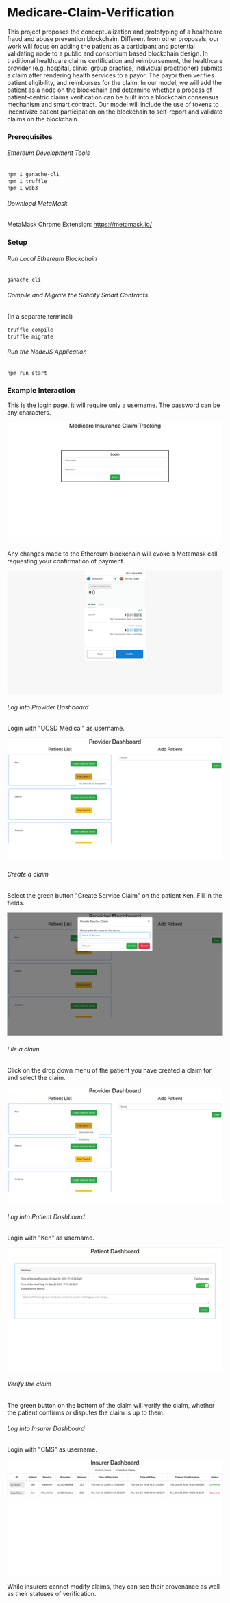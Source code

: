 # Medicare-Claim-Verification

This project proposes the conceptualization and prototyping of a healthcare
fraud and abuse prevention blockchain. Different from other proposals, our work
will focus on adding the patient as a participant and potential validating node to
a public and consortium based blockchain design. In traditional healthcare
claims certification and reimbursement, the healthcare provider (e.g. hospital,
clinic, group practice, individual practitioner) submits a claim after rendering
health services to a payor. The payor then verifies patient eligibility, and
reimburses for the claim. In our model, we will add the patient as a node on the
blockchain and determine whether a process of patient-centric claims
verification can be built into a blockchain consensus mechanism and smart
contract. Our model will include the use of tokens to incentivize patient
participation on the blockchain to self-report and validate claims on the
blockchain.


### Prerequisites

###### Ethereum Development Tools
```
npm i ganache-cli
npm i truffle
npm i web3
```

###### Download MetaMask
MetaMask Chrome Extension: https://metamask.io/

### Setup

###### Run Local Ethereum Blockchain
```
ganache-cli
```

###### Compile and Migrate the Solidity Smart Contracts
(In a separate terminal)
```
truffle compile
truffle migrate
```

###### Run the NodeJS Application
```
npm run start
```
### Example Interaction

This is the login page, it will require only a username. The password can be any characters.

![](/screenshots/Login.png)

Any changes made to the Ethereum blockchain will evoke a Metamask call, requesting your confirmation of payment.

![](/screenshots/Metamask.png)

###### Log into Provider Dashboard

Login with "UCSD Medical" as username.

![](/screenshots/ProviderPortal.png)

###### Create a claim

Select the green button "Create Service Claim" on the patient Ken.
Fill in the fields.

![](/screenshots/ServiceClaim.png)

###### File a claim

Click on the drop down menu of the patient you have created a claim for and select the claim.

![](/screenshots/FileClaim.png)

###### Log into Patient Dashboard

Login with "Ken" as username.

![](/screenshots/PatientPortal.png)

###### Verify the claim

The green button on the bottom of the claim will verify the claim, whether the patient confirms or disputes the claim is up to them.

###### Log into Insurer Dashboard

Login with "CMS" as username.

![](/screenshots/InsurerPortal.png)

While insurers cannot modify claims, they can see their provenance as well as their statuses of verification.
